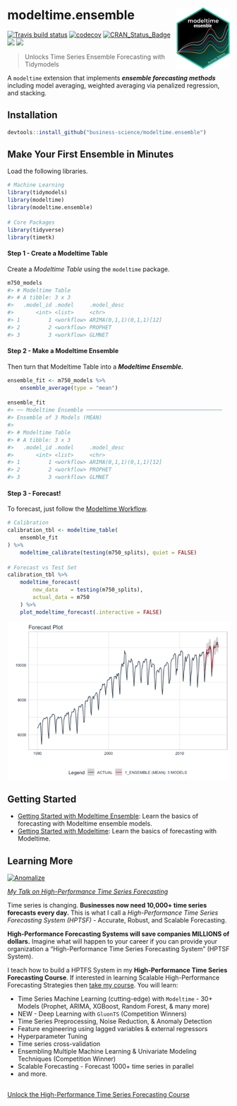 
<!-- README.md is generated from README.Rmd. Please edit that file -->

# modeltime.ensemble <img src='man/figures/logo.png' align="right" height="138.5" />

<!-- badges: start -->

[![Travis build
status](https://travis-ci.com/business-science/modeltime.ensemble.svg?branch=master)](https://travis-ci.com/business-science/modeltime.ensemble)
[![codecov](https://codecov.io/gh/business-science/modeltime.ensemble/branch/master/graph/badge.svg)](https://codecov.io/gh/business-science/modeltime.ensemble)
[![CRAN\_Status\_Badge](http://www.r-pkg.org/badges/version/modeltime.ensemble)](https://cran.r-project.org/package=modeltime.ensemble)
![](http://cranlogs.r-pkg.org/badges/modeltime.ensemble?color=brightgreen)
![](http://cranlogs.r-pkg.org/badges/grand-total/modeltime.ensemble?color=brightgreen)
<!-- badges: end -->

> Unlocks Time Series Ensemble Forecasting with Tidymodels

A `modeltime` extension that implements ***ensemble forecasting
methods*** including model averaging, weighted averaging via penalized
regression, and stacking.

## Installation

``` r
devtools::install_github("business-science/modeltime.ensemble")
```

## Make Your First Ensemble in Minutes

Load the following libraries.

``` r
# Machine Learning
library(tidymodels)
library(modeltime)
library(modeltime.ensemble)

# Core Packages
library(tidyverse)
library(timetk)
```

#### Step 1 - Create a Modeltime Table

Create a *Modeltime Table* using the `modeltime` package.

``` r
m750_models
#> # Modeltime Table
#> # A tibble: 3 x 3
#>   .model_id .model     .model_desc            
#>       <int> <list>     <chr>                  
#> 1         1 <workflow> ARIMA(0,1,1)(0,1,1)[12]
#> 2         2 <workflow> PROPHET                
#> 3         3 <workflow> GLMNET
```

#### Step 2 - Make a Modeltime Ensemble

Then turn that Modeltime Table into a ***Modeltime Ensemble.***

``` r
ensemble_fit <- m750_models %>%
    ensemble_average(type = "mean")

ensemble_fit
#> ── Modeltime Ensemble ───────────────────────────────────────────
#> Ensemble of 3 Models (MEAN)
#> 
#> # Modeltime Table
#> # A tibble: 3 x 3
#>   .model_id .model     .model_desc            
#>       <int> <list>     <chr>                  
#> 1         1 <workflow> ARIMA(0,1,1)(0,1,1)[12]
#> 2         2 <workflow> PROPHET                
#> 3         3 <workflow> GLMNET
```

#### Step 3 - Forecast\!

To forecast, just follow the [Modeltime
Workflow](https://business-science.github.io/modeltime/articles/getting-started-with-modeltime.html).

``` r
# Calibration
calibration_tbl <- modeltime_table(
    ensemble_fit
) %>%
    modeltime_calibrate(testing(m750_splits), quiet = FALSE)

# Forecast vs Test Set
calibration_tbl %>%
    modeltime_forecast(
        new_data    = testing(m750_splits),
        actual_data = m750
    ) %>%
    plot_modeltime_forecast(.interactive = FALSE)
```

<img src="man/figures/README-unnamed-chunk-5-1.png" style="display: block; margin: auto;" />

## Getting Started

  - [Getting Started with Modeltime
    Ensemble](https://business-science.github.io/modeltime.ensemble/articles/getting-started-with-modeltime-ensemble.html):
    Learn the basics of forecasting with Modeltime ensemble models.
  - [Getting Started with
    Modeltime](https://business-science.github.io/modeltime/articles/getting-started-with-modeltime.html):
    Learn the basics of forecasting with Modeltime.

## Learning More

<a href="https://www.youtube.com/embed/elQb4VzRINg" target="_blank"><img src="http://img.youtube.com/vi/elQb4VzRINg/0.jpg" alt="Anomalize" width="100%" height="450"/></a>

[*My Talk on High-Performance Time Series
Forecasting*](https://youtu.be/elQb4VzRINg)

Time series is changing. **Businesses now need 10,000+ time series
forecasts every day.** This is what I call a *High-Performance Time
Series Forecasting System (HPTSF)* - Accurate, Robust, and Scalable
Forecasting.

**High-Performance Forecasting Systems will save companies MILLIONS of
dollars.** Imagine what will happen to your career if you can provide
your organization a “High-Performance Time Series Forecasting System”
(HPTSF System).

I teach how to build a HPTFS System in my **High-Performance Time Series
Forecasting Course**. If interested in learning Scalable
High-Performance Forecasting Strategies then [take my
course](https://university.business-science.io/p/ds4b-203-r-high-performance-time-series-forecasting).
You will learn:

  - Time Series Machine Learning (cutting-edge) with `Modeltime` - 30+
    Models (Prophet, ARIMA, XGBoost, Random Forest, & many more)
  - NEW - Deep Learning with `GluonTS` (Competition Winners)
  - Time Series Preprocessing, Noise Reduction, & Anomaly Detection
  - Feature engineering using lagged variables & external regressors
  - Hyperparameter Tuning
  - Time series cross-validation
  - Ensembling Multiple Machine Learning & Univariate Modeling
    Techniques (Competition Winner)
  - Scalable Forecasting - Forecast 1000+ time series in parallel
  - and more.

<p class="text-center" style="font-size:30px;">

<a href="https://university.business-science.io/p/ds4b-203-r-high-performance-time-series-forecasting">Unlock
the High-Performance Time Series Forecasting Course</a>

</p>
